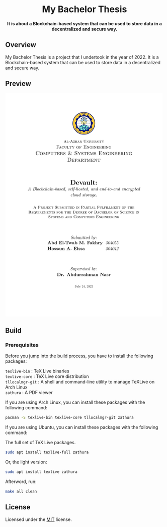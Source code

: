 <h1 align="center">My Bachelor Thesis</h1>

<h4 align="center">
	It is about a Blockchain-based system that can be used to store data in a decentralized and secure way.
</h4>

## Overview

My Bachelor Thesis is a project that I undertook in the year of 2022.
It is a Blockchain-based system that can be used to store data in a decentralized and secure way.

## Preview

<img src="./preview-01.png" width="500px" alt="cover" />

## Build

### Prerequisites

Before you jump into the build process, you have to install the following packages:

`texlive-bin` : TeX Live binaries <br/>
`texlive-core` : TeX Live core distribution <br/>
`tllocalmgr-git` : A shell and command-line utility to manage TeXLive on Arch Linux <br/>
`zathura` : A PDF viewer <br/>

If you are using Arch Linux, you can install these packages with the following command:

```sh
pacman -S texlive-bin texlive-core tllocalmgr-git zathura
```

If you are using Ubuntu, you can install these packages with the following command:

The full set of TeX Live packages.

```sh
sudo apt install texlive-full zathura
```

Or, the light version:

```sh
sudo apt install texlive zathura
```

Afterword, run:

```sh
make all clean
```

## License

Licensed under the [MIT](../LICENSE) license.
